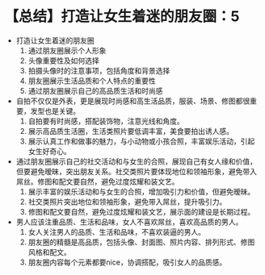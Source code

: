 # 【总结】打造让女生着迷的朋友圈：5

-   打造让女生着迷的朋友圈
    1.  通过朋友圈展示个人形象
    2.  头像重要性及如何选择
    3.  拍摄头像时的注意事项，包括角度和背景选择
    4.  朋友圈展示生活品质和个人特点的重要性
    5.  通过朋友圈展示自己的高品质生活和时尚感
-   自拍不仅仅是外表，更是展现时尚感和高生活品质，服装、场景、修图都很重要，发型也是关键。
    1.  自拍要有时尚感，搭配装饰物，注意光线和角度。
    2.  展示高品质生活圈，生活类照片要低调丰富，美食要拍出诱人感。
    3.  展示认真工作和做事的魅力，与小动物或小孩合照，丰富娱乐活动，引起女生好奇心。
-   通过朋友圈展示自己的社交活动和与女生的合照，展现自己有女人缘和价值，但要避免暧昧，突出朋友关系。社交类照片要体现地位和领袖形象，避免带入屌丝。修图和配文要自然，避免过度炫耀和装文艺。
    1.  展示丰富的娱乐活动和与女生的合照，增加吸引力和价值，但避免暧昧。
    2.  社交类照片突出地位和领袖形象，避免带入屌丝，提升吸引力。
    3.  修图和配文要自然，避免过度炫耀和装文艺，展示面的建设是长期过程。
-   男人应该注重品质、生活和品味，女人不喜欢屌丝，喜欢高品质的男人。
    1.  女人关注男人的品质、生活和品味，不喜欢装逼的男人。
    2.  朋友圈的精髓是高品质，包括头像、封面图、照片内容、排列形式、修图风格和配文。
    3.  朋友圈内容每个元素都要nice，协调搭配，吸引女人的品质感。